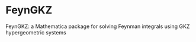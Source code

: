 # FeynGKZ
FeynGKZ: a Mathematica package for solving Feynman integrals using GKZ hypergeometric systems
